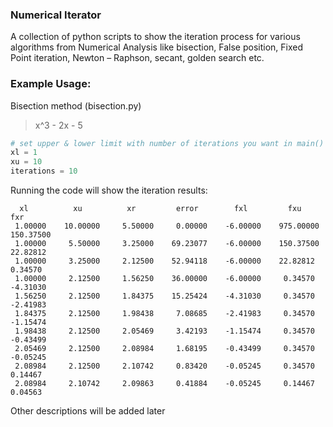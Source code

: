 ### Numerical Iterator
A collection of python scripts to show the iteration process for various algorithms from Numerical Analysis like bisection, False position, Fixed Point iteration, Newton – Raphson, secant, golden search etc.

### Example Usage:

Bisection method (bisection.py)
> x^3 - 2x - 5
```python
# set upper & lower limit with number of iterations you want in main() function
xl = 1
xu = 10
iterations = 10
```
Running the code will show the iteration results:
```   
  xl   		  xu   		  xr   		 error 		  fxl  		  fxu  		  fxr  		
 1.00000	10.00000	 5.50000	 0.00000	-6.00000	975.00000	150.37500	
 1.00000	 5.50000	 3.25000	69.23077	-6.00000	150.37500	22.82812	
 1.00000	 3.25000	 2.12500	52.94118	-6.00000	22.82812	 0.34570	
 1.00000	 2.12500	 1.56250	36.00000	-6.00000	 0.34570	-4.31030	
 1.56250	 2.12500	 1.84375	15.25424	-4.31030	 0.34570	-2.41983	
 1.84375	 2.12500	 1.98438	 7.08685	-2.41983	 0.34570	-1.15474	
 1.98438	 2.12500	 2.05469	 3.42193	-1.15474	 0.34570	-0.43499	
 2.05469	 2.12500	 2.08984	 1.68195	-0.43499	 0.34570	-0.05245	
 2.08984	 2.12500	 2.10742	 0.83420	-0.05245	 0.34570	 0.14467	
 2.08984	 2.10742	 2.09863	 0.41884	-0.05245	 0.14467	 0.04563
```

Other descriptions will be added later
